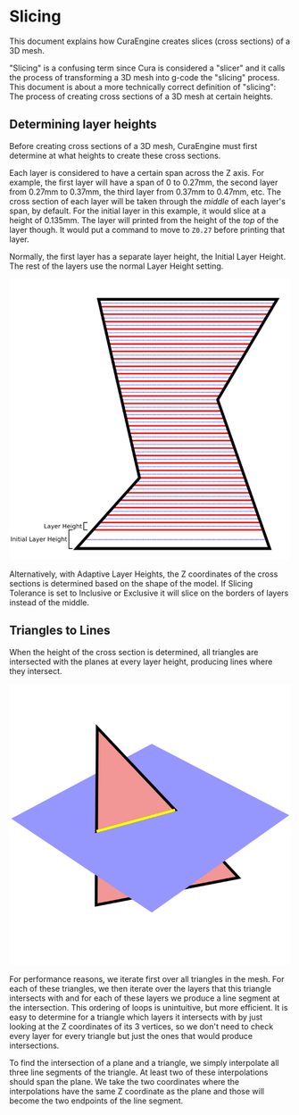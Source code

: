 Slicing
====
This document explains how CuraEngine creates slices (cross sections) of a 3D mesh.

"Slicing" is a confusing term since Cura is considered a "slicer" and it calls the process of transforming a 3D mesh into g-code the "slicing" process. This document is about a more technically correct definition of "slicing": The process of creating cross sections of a 3D mesh at certain heights.

Determining layer heights
----
Before creating cross sections of a 3D mesh, CuraEngine must first determine at what heights to create these cross sections.

Each layer is considered to have a certain span across the Z axis. For example, the first layer will have a span of 0 to 0.27mm, the second layer from 0.27mm to 0.37mm, the third layer from 0.37mm to 0.47mm, etc. The cross section of each layer will be taken through the _middle_ of each layer's span, by default. For the initial layer in this example, it would slice at a height of 0.135mm. The layer will printed from the height of the _top_ of the layer though. It would put a command to move to `Z0.27` before printing that layer.

Normally, the first layer has a separate layer height, the Initial Layer Height. The rest of the layers use the normal Layer Height setting.

![Layer Heights](assets/layer_heights.svg)

Alternatively, with Adaptive Layer Heights, the Z coordinates of the cross sections is determined based on the shape of the model. If Slicing Tolerance is set to Inclusive or Exclusive it will slice on the borders of layers instead of the middle.

Triangles to Lines
----
When the height of the cross section is determined, all triangles are intersected with the planes at every layer height, producing lines where they intersect.

![Triangle Line Intersection](assets/slice_triangle.svg)

For performance reasons, we iterate first over all triangles in the mesh. For each of these triangles, we then iterate over the layers that this triangle intersects with and for each of these layers we produce a line segment at the intersection. This ordering of loops is unintuitive, but more efficient. It is easy to determine for a triangle which layers it intersects with by just looking at the Z coordinates of its 3 vertices, so we don't need to check every layer for every triangle but just the ones that would produce intersections.

To find the intersection of a plane and a triangle, we simply interpolate all three line segments of the triangle. At least two of these interpolations should span the plane. We take the two coordinates where the interpolations have the same Z coordinate as the plane and those will become the two endpoints of the line segment.